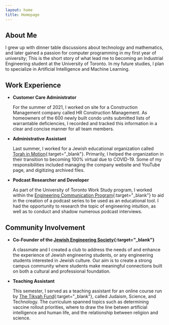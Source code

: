 ```yaml
---
layout: home
title: Homepage
---
```


## **About Me**

I grew up with dinner table discussions about technology and mathematics, and later gained a passion for computer programming in my first year of university; This is the short story of what lead me to becoming an Industrial Engineering student at the University of Toronto. In my future studies, I plan to specialize in Artificial Intelligence and Machine Learning.
 
## **Work Experience**

- **Customer Care Administrator**

  For the summer of 2021, I worked on site for a Construction Management company called HR Construction Management. As homeowners of the 600 newly built condo units submitted lists of warrantable deficiencies, I recorded and tracked this information in a clear and concise manner for all team members.

- **Administrative Assistant**

  Last summer, I worked for a Jewish educational organization called [Torah in Motion](https://torahinmotion.org/){:target="_blank"}. Primarily, I helped the organization in their transition to becoming 100% virtual due to COVID-19. Some of my responsibilities included managing the company website and YouTube page, and digitizing archived files.
  
- **Podcast Researcher and Developer**

  As part of the University of Toronto Work Study program, I worked within the [Engineering Communication Program](https://ecp.engineering.utoronto.ca/){:target="_blank"} to aid in the creation of a podcast series to be used as an educational tool. I had the opportunity to research the topic of engineering intuition, as well as to conduct and shadow numerous podcast interviews.

## **Community Involvement**

- **Co-Founder of the [Jewish Engineering Society](https://jes.skule.ca){:target="_blank"}**

  A classmate and I created a club to address the needs of and enhance the experience of Jewish engineering students, or any engineering students interested in Jewish culture. Our aim is to create a strong campus community where students make meaningful connections built on both a cultural and professional foundation.

- **Teaching Assistant**
  
  This semester, I served as a teaching assistant for an online course run by [The Tikvah Fund](https://tikvahfund.org/){:target="_blank"}, called Judaism, Science, and Technology. The curriculum spanned topics such as determining vaccine rollout priorities, where to draw the line betwen artificial intelligence and human life, and the relationship between religion and science.
